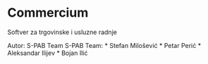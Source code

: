 # Commercium
Softver za trgovinske i usluzne radnje

Autor: S-PAB Team
S-PAB Team:
	* Stefan Milošević
	* Petar Perić
	* Aleksandar Ilijev
	* Bojan Ilić
